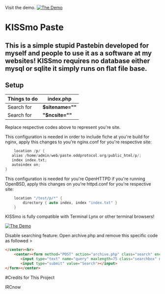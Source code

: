Visit the demo.
[![The Demo](https://i.imgur.com/YzuOQ6T.png)](https://paste.oddprotocol.org)

# KISSmo Paste

This is a simple stupid Pastebin developed for myself and people to use it as a software at my websites!
KISSmo requires no database either mysql or sqlite it simply runs on flat file base.
--------------------------------------------------------------

## Setup

| Things to do | index.php |
| ------ | ------ |
| Search for | **$sitename=""** |
| Search for | **"$ncsite=""** |

Replace respective codes above to represent you're site.

This configuration is needed in order to include fiche at you're build for nginx, apply this changes to you're nginx.conf for you're respective site:

```c
    location /p/ {
   alias /home/admin/web/paste.oddprotocol.org/public_html/p/;
   index index.txt;
   autoindex on;
}
```

This configuration is needed for you're OpenHTTPD if you're running OpenBSD, apply this changes on you're httpd.conf for you're respective site:

```c
	location "/test/p/*" { 
		directory { auto index, index "index.txt" }
	}
```
KISSmo is fully compatible with Terminal Lynx or other terminal browsers!

[![The Demo](https://i.imgur.com/J5j9icZ.png)](https://paste.oddprotocol.org)

Disable searching feature:
Open archive.php and remove this specific code as followed >
```html
</center><br>
	<center><form method="POST" action="archive.php" class="search" enctype="multipart/form-data" autocomplete="off">
       <input type="text" name="query" maxlength=75 class="searchbox" minlength=3 placeholder="Enter keywords" required>
       <input type="submit" value="Search"></input>
</form></center>
```

#Credits for This Project

IRCnow



